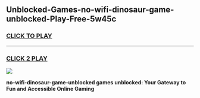 
## Unblocked-Games-no-wifi-dinosaur-game-unblocked-Play-Free-5w45c
<h3>
<a href="https://premium76.site?title=no-wifi-dinosaur-game-unblocked&ref=17A">CLICK TO PLAY</a></h3>
<hr>

<h3>
<a href="https://premium76.site?title=no-wifi-dinosaur-game-unblocked&ref=17A">CLICK 2 PLAY</a>
  
</h3>

<a href="https://premium76.site?title=no-wifi-dinosaur-game-unblocked&ref=17A"><img src="https://clearcache.store/games.png"></a>


**no-wifi-dinosaur-game-unblocked games unblocked: Your Gateway to Fun and Accessible Online Gaming**
